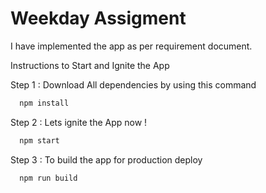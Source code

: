 
# Weekday Assigment

I have implemented the app as per requirement document.


Instructions to Start and Ignite the App

Step 1 : Download All dependencies by using this command

```bash
  npm install
```

Step 2 : Lets ignite the App now !
```bash
  npm start
```

Step 3 : To build the app for production deploy
```bash
  npm run build
```



